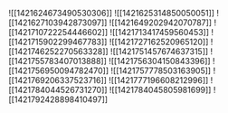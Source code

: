 ![[1421624673490530306]]
![[1421625314850050051]]
![[1421627103942873097]]
![[1421649202942070787]]
![[1421710722254446602]]
![[1421713417459560453]]
![[1421715902299467783]]
![[1421727162520965120]]
![[1421746252270563328]]
![[1421751457674637315]]
![[1421755783407013888]]
![[1421756304150843396]]
![[1421756950094782470]]
![[1421757778503163905]]
![[1421769206337523716]]
![[1421777196608212996]]
![[1421784044526731270]]
![[1421784045805981699]]
![[1421792428898410497]]
